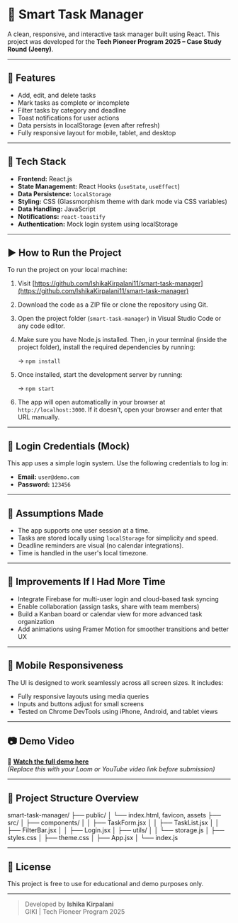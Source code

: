 # 🚀 Smart Task Manager

A clean, responsive, and interactive task manager built using React. This project was developed for the **Tech Pioneer Program 2025 – Case Study Round (Jeeny)**.

---

## 🔧 Features

- Add, edit, and delete tasks
- Mark tasks as complete or incomplete
- Filter tasks by category and deadline
- Toast notifications for user actions
- Data persists in localStorage (even after refresh)
- Fully responsive layout for mobile, tablet, and desktop

---

## 🧠 Tech Stack

- **Frontend:** React.js
- **State Management:** React Hooks (`useState`, `useEffect`)
- **Data Persistence:** `localStorage`
- **Styling:** CSS (Glassmorphism theme with dark mode via CSS variables)
- **Data Handling:** JavaScript
- **Notifications:** `react-toastify`
- **Authentication:** Mock login system using localStorage

---

## ▶️ How to Run the Project

To run the project on your local machine:

1. Visit [https://github.com/IshikaKirpalani11/smart-task-manager](https://github.com/IshikaKirpalani11/smart-task-manager)

2. Download the code as a ZIP file or clone the repository using Git.

3. Open the project folder (`smart-task-manager`) in Visual Studio Code or any code editor.

4. Make sure you have Node.js installed. Then, in your terminal (inside the project folder), install the required dependencies by running:

   → `npm install`

5. Once installed, start the development server by running:

   → `npm start`

6. The app will open automatically in your browser at `http://localhost:3000`. If it doesn’t, open your browser and enter that URL manually.

---

## 🔐 Login Credentials (Mock)

This app uses a simple login system. Use the following credentials to log in:

- **Email:** `user@demo.com`
- **Password:** `123456`

---

## 📌 Assumptions Made

- The app supports one user session at a time.
- Tasks are stored locally using `localStorage` for simplicity and speed.
- Deadline reminders are visual (no calendar integrations).
- Time is handled in the user's local timezone.

---

## 🌟 Improvements If I Had More Time

- Integrate Firebase for multi-user login and cloud-based task syncing
- Enable collaboration (assign tasks, share with team members)
- Build a Kanban board or calendar view for more advanced task organization
- Add animations using Framer Motion for smoother transitions and better UX

---

## 📱 Mobile Responsiveness

The UI is designed to work seamlessly across all screen sizes. It includes:

- Fully responsive layouts using media queries
- Inputs and buttons adjust for small screens
- Tested on Chrome DevTools using iPhone, Android, and tablet views

---

## 📷 Demo Video

🎥 **[Watch the full demo here](#)**  
_(Replace this with your Loom or YouTube video link before submission)_

---

## 📁 Project Structure Overview

smart-task-manager/
├── public/
│ └── index.html, favicon, assets
├── src/
│ ├── components/
│ │ ├── TaskForm.jsx
│ │ ├── TaskList.jsx
│ │ ├── FilterBar.jsx
│ │ ├── Login.jsx
│ ├── utils/
│ │ └── storage.js
│ ├── styles.css
│ ├── theme.css
│ ├── App.jsx
│ └── index.js

---

## 🤝 License

This project is free to use for educational and demo purposes only.

---

> Developed by **Ishika Kirpalani**  
> GIKI | Tech Pioneer Program 2025
